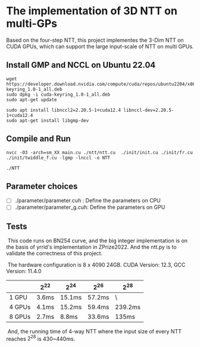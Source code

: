 # The implementation of 3D NTT on multi-GPs

Based on the four-step NTT, this project implementes the 3-Dim NTT on CUDA GPUs, which can support the large input-scale of NTT on multi GPUs.

## Install GMP and NCCL on Ubuntu 22.04

```
wget https://developer.download.nvidia.com/compute/cuda/repos/ubuntu2204/x86_64/cuda-keyring_1.0-1_all.deb
sudo dpkg -i cuda-keyring_1.0-1_all.deb
sudo apt-get update

sudo apt install libnccl2=2.20.5-1+cuda12.4 libnccl-dev=2.20.5-1+cuda12.4
sudo apt-get install libgmp-dev
```

## Compile and Run

```
nvcc -O3 -arch=sm_XX main.cu ./ntt/ntt.cu  ./init/init.cu ./init/fr.cu ./init/twiddle_f.cu -lgmp -lnccl -o NTT

./NTT
```

## Parameter choices

- [ ] ./parameter/parameter.cuh   :     Define the parameters on CPU
- [ ] ./parameter/parameter_g.cuh:    Define the parameters on GPU

## Tests

​	This code runs on BN254 curve, and the big integer implementation is on the basis of yrrid's implementation in ZPrize2022. And the ntt.py is to validate the correctness of this project.

​	The hardware configuration is 8 x 4090 24GB. CUDA Version: 12.3, GCC Version: 11.4.0

|        | $2^{22}$ | $2^{24}$ | $2^{26}$ | $2^{28}$ |
| ------ | -------- | -------- | -------- | -------- |
| 1 GPU  | 3.6ms    | 15.1ms   | 57.2ms   | \        |
| 4 GPUs | 4.1ms    | 15.2ms   | 59.4ms   | 239.2ms  |
| 8 GPUs | 2.7ms    | 8.8ms    | 33.6ms   | 135ms    |

​	And, the running time of 4-way NTT where the input size of every NTT reaches $2^{28}$ is 430~440ms.
